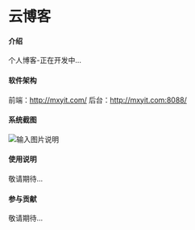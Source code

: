 #  **云博客** 

#### 介绍
个人博客-正在开发中...

#### 软件架构
前端：http://mxyit.com/
后台：http://mxyit.com:8088/


#### 系统截图
![输入图片说明](https://images.gitee.com/uploads/images/2021/0807/093042_3b908599_7797080.png "jy.png")


#### 使用说明

敬请期待...

#### 参与贡献

敬请期待...


